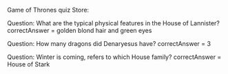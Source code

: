 Game of Thrones quiz
Store:

Question: What are the typical physical features in the House of Lannister?
correctAnswer = golden blond hair and green eyes

Question: How many dragons did Denaryesus have?
correctAnswer = 3


Question: Winter is coming, refers to which House family?
correctAnswer = House of Stark
